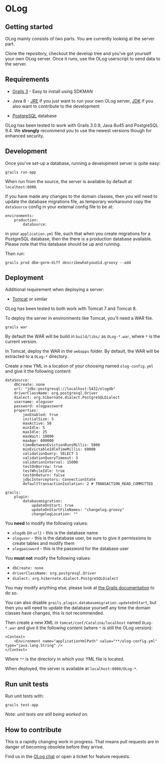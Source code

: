 OLog
====

Getting started
---------------

OLog mainly consists of two parts. You are currently looking at the server part.

Clone the repository, checkout the develop tree and you've got yourself your own OLog server.
Once it runs, use the OLog userscript to send data to the server.

Requirements
------------

- [Grails 3](https://grails.org/download.html) - Easy to install using SDKMAN

- Java 8 - [JRE](http://www.oracle.com/technetwork/java/javase/downloads/jre8-downloads-2133155.html) if you just want to run your own OLog server, [JDK](http://www.oracle.com/technetwork/java/javase/downloads/jdk8-downloads-2133151.html) if you also want to contribute to the development

- [PostgreSQL](http://www.postgresql.org/) database

OLog has been tested to work with Grails 3.0.9, Java 8u45 and PostgreSQL 9.4. We **strongly** recommend you to use the newest versions though for enhanced security.

Development
-----------

Once you've set-up a database, running a development server is quite easy:

    grails run-app

When run from the source, the server is available by default at `localhost:8080`.

If you have made any changes to the domain classes, then you will need to update the database migrations file, as temporary workaround copy the `dataSource` config in your external config file to be at:
 
    environments:
        production:
            dataSource:
 
in your `application.yml` file, such that when you create migrations for a PostgreSQL database, then the there is a production database available. Please note that this database should be up and running.
 
Then run:

    grails prod dbm-gorm-diff describewhatyoudid.groovy --add

Deployment
----------

Additional requirement when deploying a server:

- [Tomcat](https://tomcat.apache.org/) or similar

OLog has been tested to both work with Tomcat 7 and Tomcat 8.

To deploy the server in environments like Tomcat, you'll need a WAR file.

    grails war

By default the WAR will be build in `build/libs/` as `OLog-*.war`, where `*` is the current version.

In Tomcat, deploy the WAR in the `webapps` folder. By default, the WAR will be extracted to a `OLog-*` directory.

Create a new YML in a location of your choosing named `olog-config.yml` and give it the following content:

    dataSource:
        dbCreate: none
        url: "jdbc:postgresql://localhost:5432/ologdb"
        driverClassName: org.postgresql.Driver
        dialect: org.hibernate.dialect.PostgreSQLDialect
        username: ologuser
        password: ologpassword
        properties:
            jmxEnabled: true
            initialSize: 5
            maxActive: 50
            minIdle: 5
            maxIdle: 25
            maxWait: 10000
            maxAge: 600000
            timeBetweenEvictionRunsMillis: 5000
            minEvictableIdleTimeMillis: 60000
            validationQuery: SELECT 1
            validationQueryTimeout: 3
            validationInterval: 15000
            testOnBorrow: true
            testWhileIdle: true
            testOnReturn: false
            jdbcInterceptors: ConnectionState
            defaultTransactionIsolation: 2 # TRANSACTION_READ_COMMITTED
       
    grails:
        plugin:
            databasemigration:
                updateOnStart: true
                updateOnStartFileNames: "changelog.groovy"
                changelogLocation: ""
                
You **need** to modify the following values:

 - `ologdb` (in `url`) - this is the database name
 - `ologuser` - this is the database user, be sure to give it permissions to create tables and modify them
 - `ologpassword` - this is the password for the database user
 
You **must not** modify the following values:

 - `dbCreate: none`
 - `driverClassName: org.postgresql.Driver`
 - `dialect: org.hibernate.dialect.PostgreSQLDialect`
 
You may modify anything else, please look at [the Grails documentation](http://grails.github.io/grails-doc/latest/guide/conf.html#dataSource) to do so.

You can also disable `grails.plugin.databasemigration.updateOnStart`, but then you will need to update the database yourself any time the domain classes have changes, this is not recommended.

Then create a new XML in `tomcat/conf/Catalina/localhost` named `OLog-*.war` and give it the following content (where `*` is still the OLog version):

    <Context>
        <Environment name="applicationYmlPath" value="**/olog-config.yml" type="java.lang.String" />
    </Context>

Where `**` is the directory in which your YML file is located.

When deployed, the server is available at `localhost:8080/OLog-*`.

Run unit tests
--------------

Run unit tests with:

    grails test-app

*Note: unit tests are still being worked on.*

How to contribute
-----------------

This is a rapidly changing work in progress. That means pull requests are in danger of becoming obsolete before they arrive.

Find us in the [OLog chat](http://chat.stackexchange.com/rooms/30740/olog-ogame-logger-and-personal-assistant) or open a ticket for feature requests.
